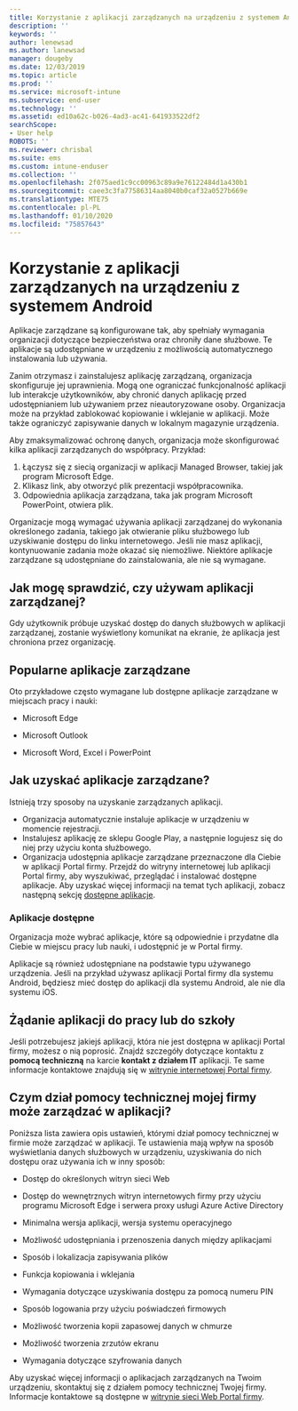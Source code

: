 ```yaml
---
title: Korzystanie z aplikacji zarządzanych na urządzeniu z systemem Android | Microsoft Docs
description: ''
keywords: ''
author: lenewsad
ms.author: lanewsad
manager: dougeby
ms.date: 12/03/2019
ms.topic: article
ms.prod: ''
ms.service: microsoft-intune
ms.subservice: end-user
ms.technology: ''
ms.assetid: ed10a62c-b026-4ad3-ac41-641933522df2
searchScope:
- User help
ROBOTS: ''
ms.reviewer: chrisbal
ms.suite: ems
ms.custom: intune-enduser
ms.collection: ''
ms.openlocfilehash: 2f075aed1c9cc00963c89a9e76122484d1a430b1
ms.sourcegitcommit: caee3c3fa77586314aa8040b0caf32a0527b669e
ms.translationtype: MTE75
ms.contentlocale: pl-PL
ms.lasthandoff: 01/10/2020
ms.locfileid: "75857643"
---
```

# <a name="use-managed-apps-on-your-android-device"></a>Korzystanie z aplikacji zarządzanych na urządzeniu z systemem Android
Aplikacje zarządzane są konfigurowane tak, aby spełniały wymagania organizacji dotyczące bezpieczeństwa oraz chroniły dane służbowe. Te aplikacje są udostępniane w urządzeniu z możliwością automatycznego instalowania lub używania. 

Zanim otrzymasz i zainstalujesz aplikację zarządzaną, organizacja skonfiguruje jej uprawnienia. Mogą one ograniczać funkcjonalność aplikacji lub interakcje użytkowników, aby chronić danych aplikację przed udostępnianiem lub używaniem przez nieautoryzowane osoby. Organizacja może na przykład zablokować kopiowanie i wklejanie w aplikacji. Może także ograniczyć zapisywanie danych w lokalnym magazynie urządzenia.

Aby zmaksymalizować ochronę danych, organizacja może skonfigurować kilka aplikacji zarządzanych do współpracy. Przykład:
1. Łączysz się z siecią organizacji w aplikacji Managed Browser, takiej jak program Microsoft Edge.
2. Klikasz link, aby otworzyć plik prezentacji współpracownika.
3. Odpowiednia aplikacja zarządzana, taka jak program Microsoft PowerPoint, otwiera plik.

Organizacje mogą wymagać używania aplikacji zarządzanej do wykonania określonego zadania, takiego jak otwieranie pliku służbowego lub uzyskiwanie dostępu do linku internetowego. Jeśli nie masz aplikacji, kontynuowanie zadania może okazać się niemożliwe. Niektóre aplikacje zarządzane są udostępniane do zainstalowania, ale nie są wymagane.

## <a name="how-do-i-know-im-using-a-managed-app"></a>Jak mogę sprawdzić, czy używam aplikacji zarządzanej?
Gdy użytkownik próbuje uzyskać dostęp do danych służbowych w aplikacji zarządzanej, zostanie wyświetlony komunikat na ekranie, że aplikacja jest chroniona przez organizację. 

## <a name="commonly-managed-apps"></a>Popularne aplikacje zarządzane  
Oto przykładowe często wymagane lub dostępne aplikacje zarządzane w miejscach pracy i nauki:

- Microsoft Edge

- Microsoft Outlook

- Microsoft Word, Excel i PowerPoint

## <a name="how-do-i-get-managed-apps"></a>Jak uzyskać aplikacje zarządzane?
Istnieją trzy sposoby na uzyskanie zarządzanych aplikacji.  
* Organizacja automatycznie instaluje aplikacje w urządzeniu w momencie rejestracji.  
* Instalujesz aplikację ze sklepu Google Play, a następnie logujesz się do niej przy użyciu konta służbowego.    
* Organizacja udostępnia aplikacje zarządzane przeznaczone dla Ciebie w aplikacji Portal firmy. Przejdź do witryny internetowej lub aplikacji Portal firmy, aby wyszukiwać, przeglądać i instalować dostępne aplikacje. Aby uzyskać więcej informacji na temat tych aplikacji, zobacz następną sekcję [dostępne aplikacje](#available-apps).  

### <a name="available-apps"></a>Aplikacje dostępne   
 Organizacja może wybrać aplikacje, które są odpowiednie i przydatne dla Ciebie w miejscu pracy lub nauki, i udostępnić je w Portal firmy.  

 Aplikacje są również udostępniane na podstawie typu używanego urządzenia. Jeśli na przykład używasz aplikacji Portal firmy dla systemu Android, będziesz mieć dostęp do aplikacji dla systemu Android, ale nie dla systemu iOS.   

## <a name="request-an-app-for-work-or-school"></a>Żądanie aplikacji do pracy lub do szkoły   
 Jeśli potrzebujesz jakiejś aplikacji, która nie jest dostępna w aplikacji Portal firmy, możesz o nią poprosić. Znajdź szczegóły dotyczące kontaktu z **pomocą techniczną** na karcie **kontakt z działem IT** aplikacji. Te same informacje kontaktowe znajdują się w [witrynie internetowej Portal firmy](https://go.microsoft.com/fwlink/?linkid=2010980).   

## <a name="what-can-my-company-support-manage-in-an-app"></a>Czym dział pomocy technicznej mojej firmy może zarządzać w aplikacji?  
Poniższa lista zawiera opis ustawień, którymi dział pomocy technicznej w firmie może zarządzać w aplikacji. Te ustawienia mają wpływ na sposób wyświetlania danych służbowych w urządzeniu, uzyskiwania do nich dostępu oraz używania ich w inny sposób:

* Dostęp do określonych witryn sieci Web  

* Dostęp do wewnętrznych witryn internetowych firmy przy użyciu programu Microsoft Edge i serwera proxy usługi Azure Active Directory  

* Minimalna wersja aplikacji, wersja systemu operacyjnego

* Możliwość udostępniania i przenoszenia danych między aplikacjami  

* Sposób i lokalizacja zapisywania plików  

* Funkcja kopiowania i wklejania  

* Wymagania dotyczące uzyskiwania dostępu za pomocą numeru PIN  

* Sposób logowania przy użyciu poświadczeń firmowych  

* Możliwość tworzenia kopii zapasowej danych w chmurze  

* Możliwość tworzenia zrzutów ekranu  

* Wymagania dotyczące szyfrowania danych  

Aby uzyskać więcej informacji o aplikacjach zarządzanych na Twoim urządzeniu, skontaktuj się z działem pomocy technicznej Twojej firmy. Informacje kontaktowe są dostępne w [witrynie sieci Web Portal firmy](https://go.microsoft.com/fwlink/?linkid=2010980).

